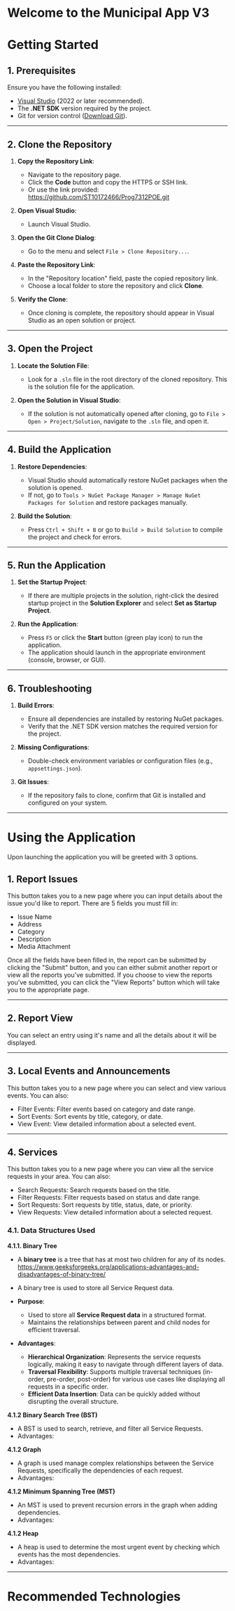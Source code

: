 # Welcome to the Municipal App V3
# Getting Started
## **1. Prerequisites**

Ensure you have the following installed:
- [Visual Studio](https://visualstudio.microsoft.com/) (2022 or later recommended).
- The **.NET SDK** version required by the project.
- Git for version control ([Download Git](https://git-scm.com)).

---

## **2. Clone the Repository**

1. **Copy the Repository Link**:
   - Navigate to the repository page.
   - Click the **Code** button and copy the HTTPS or SSH link.
   - Or use the link provided: https://github.com/ST10172466/Prog7312POE.git

2. **Open Visual Studio**:
   - Launch Visual Studio.

3. **Open the Git Clone Dialog**:
   - Go to the menu and select `File > Clone Repository...`.

4. **Paste the Repository Link**:
   - In the "Repository location" field, paste the copied repository link.
   - Choose a local folder to store the repository and click **Clone**.

5. **Verify the Clone**:
   - Once cloning is complete, the repository should appear in Visual Studio as an open solution or project.

---

## **3. Open the Project**

1. **Locate the Solution File**:
   - Look for a `.sln` file in the root directory of the cloned repository. This is the solution file for the application.

2. **Open the Solution in Visual Studio**:
   - If the solution is not automatically opened after cloning, go to `File > Open > Project/Solution`, navigate to the `.sln` file, and open it.

---

## **4. Build the Application**

1. **Restore Dependencies**:
   - Visual Studio should automatically restore NuGet packages when the solution is opened.
   - If not, go to `Tools > NuGet Package Manager > Manage NuGet Packages for Solution` and restore packages manually.

2. **Build the Solution**:
   - Press `Ctrl + Shift + B` or go to `Build > Build Solution` to compile the project and check for errors.

---

## **5. Run the Application**

1. **Set the Startup Project**:
   - If there are multiple projects in the solution, right-click the desired startup project in the **Solution Explorer** and select **Set as Startup Project**.

2. **Run the Application**:
   - Press `F5` or click the **Start** button (green play icon) to run the application.
   - The application should launch in the appropriate environment (console, browser, or GUI).

---

## **6. Troubleshooting**

1. **Build Errors**:
   - Ensure all dependencies are installed by restoring NuGet packages.
   - Verify that the .NET SDK version matches the required version for the project.

2. **Missing Configurations**:
   - Double-check environment variables or configuration files (e.g., `appsettings.json`).

3. **Git Issues**:
   - If the repository fails to clone, confirm that Git is installed and configured on your system.

---

# Using the Application
Upon launching the application you will be greeted with 3 options.

## **1. Report Issues**

This button takes you to a new page where you can input details about the issue you'd like to report.
There are 5 fields you must fill in:
-   Issue Name
-   Address
-   Category
-   Description
-   Media Attachment

Once all the fields have been filled in, the report can be submitted by clicking the "Submit" button, and you can either submit another report or view all the reports you've submitted.
If you choose to view the reports you've submitted, you can click the "View Reports" button which will take you to the appropriate page.

---

## **2. Report View**

You can select an entry using it's name and all the details about it will be displayed.

---

## **3. Local Events and Announcements**

This button takes you to a new page where you can select and view various events.
You can also:
- Filter Events: Filter events based on category and date range.
- Sort Events: Sort events by title, category, or date.
- View Event: View detailed information about a selected event.

---

## **4. Services**

This button takes you to a new page where you can view all the service requests in your area.
You can also:
- Search Requests: Search requests based on the title.
- Filter Requests: Filter requests based on status and date range.
- Sort Requests: Sort requests by title, status, date, or priority.
- View Requests: View detailed information about a selected request.

### **4.1. Data Structures Used**

**4.1.1. Binary Tree**
- A **binary tree** is a tree that has at most two children for any of its nodes. https://www.geeksforgeeks.org/applications-advantages-and-disadvantages-of-binary-tree/
- A binary tree is used to store all Service Request data.

- **Purpose**:
  - Used to store all **Service Request data** in a structured format.
  - Maintains the relationships between parent and child nodes for efficient traversal.

- **Advantages**:
  - **Hierarchical Organization**: Represents the service requests logically, making it easy to navigate through different layers of data.
  - **Traversal Flexibility**: Supports multiple traversal techniques (in-order, pre-order, post-order) for various use cases like displaying all requests in a specific order.
  - **Efficient Data Insertion**: Data can be quickly added without disrupting the overall structure.


**4.1.2 Binary Search Tree (BST)**
- A BST is used to search, retrieve, and filter all Service Requests.
- Advantages:

**4.1.2 Graph**
- A graph is used manage complex relationships between the Service Requests, specifically the dependencies of each request.
- Advantages:

**4.1.2 Minimum Spanning Tree (MST)**
- An MST is used to prevent recursion errors in the graph when adding dependencies.
- Advantages:

**4.1.2 Heap**
- A heap is used to determine the most urgent event by checking which events has the most dependencies.
- Advantages:

---

# **Recommended Technologies**
